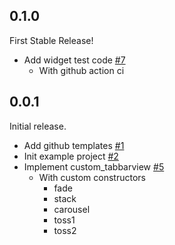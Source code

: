 ## 0.1.0

First Stable Release!

- Add widget test code [#7](https://github.com/wjlee611/custom_tabbarview/issues/7)
  - With github action ci

## 0.0.1

Initial release.

- Add github templates [#1](https://github.com/wjlee611/custom_tabbarview/issues/1)
- Init example project [#2](https://github.com/wjlee611/custom_tabbarview/issues/2)
- Implement custom_tabbarview [#5](https://github.com/wjlee611/custom_tabbarview/issues/5)
  - With custom constructors
    - fade
    - stack
    - carousel
    - toss1
    - toss2
